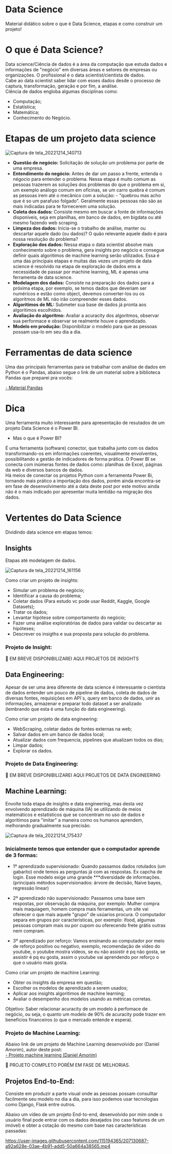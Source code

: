 # Data Science
 Material didático sobre o que é Data Science, etapas e como construir um projeto!
 
# O que é Data Science?
Data science/Ciência de dados é a área da computação que estuda dados e informações
de "negócio" em diversas áreas e setores de empresas ou organizações. O profissional é o data scientist/cientista de dados.<br>
Cabe ao data scientist saber lidar com esses dados desde o processo de captura, transformação, geração 
e por fim, a análise. <br>
Ciência de dados engloba algumas disciplinas como:

- Computação;
- Estatística;
- Matemática;
- Conhecimento do Negócio.
     
 # Etapas de um projeto data science
![Captura de tela_20221214_140713](https://user-images.githubusercontent.com/115194365/207661081-2656cc64-673a-4c24-88e9-676664fb895b.png)

- <b>Questão de negócio:</b> Solicitação de solução um problema por parte de uma empresa.<br>
- <b>Entendimento do negócio:</b> Antes de dar um passo a frente, entenda o négocio para entender o problema. Nessa etapa é muito comum as pessoas trazerem as soluções dos problemas do que o problema em si, um exemplo análogo comum em oficinas, se um carro quebra é comum as pessoas irem até o mecânico com a solução: - "quebrou mas acho que é so um parafuso folgado". Geralmente essas pessoas não são as mais indicadas para te fornecerem uma solução.<br>
- <b>Coleta dos dados:</b> Consiste mesmo em buscar a fonte de informações disponíveis, seja em planilhas, em banco de dados, em bigdata ou até mesmo fazendo web scraping.<br>
- <b>Limpeza dos dados:</b> Inicia-se o trabalho de análise, manter ou descartar aquele dado (ou dados)? O quão relevante aquele dado é para nossa resolução do problema?<br>
- <b>Exploração dos dados:</b> Nessa etapa o data scientist absolve mais conhecimento sobre o problema, gera insights pro negócio e consegue definir quais algoritimos de machine learning serão utilizados. Essa é uma das principais etapas e muitas das vezes um projeto de data science é resolvido na etapa de exploração de dados ems a necessidade de passar por machine learning, ML é apenas uma ferramenta de data science.<br>
- <b>Modelagem dos dados:</b> Consiste na preparação dos dados para a próxima etapa, por exemplo, se temos dados que deveriam ser numéricos e estão como object, devemos converter-los ou os algoritmos de ML não irão compreender esses dados. <br>
- <b>Algoritimos de ML:</b> Submeter sua base de dados já pronta aos algoritimos escolhidos.
- <b>Avaliação do algoritmo:</b> Avaliar a acuracity dos algoritmos, observar sua performace e observar se realmente houve o aprendizado.<br>
- <b>Modelo em produção:</b> Disponibilizar o modelo para que as pessoas possam usa-lo em seu dia a dia.

# Ferramentas de data science

Uma das principais ferramentas para se trabalhar com análise de dados em Python é o Pandas, abaixo segue 
o link de um material sobre a biblioteca Pandas que preparei pra vocês:

<a href="https://github.com/dev-daniel-amorim/Analise_de_dados"> - Material Pandas</a>

# Dica

Uma ferramenta muito interessante para apresentação de resutados de um projeto Data Science é o Power BI.<br>
- Mas o que é Power BI?<br>

É uma ferramenta (software) conector, que trabalha junto com os dados transformando-os em informações coerentes, visualmente envolventes, possibilitando a gestão de indicadores de forma prática. O Power BI se conecta com inúmeras fontes de dados como: planilhas de Excel, páginas da web e diversos bancos de dados.<br>
Há meios de conectar os projetos Python com a ferramenta Power Bi, tornando mais prático a importação dos dados, porém ainda encontra-se em fase de desenvolvimento até a data deste post por este motivo ainda não é o mais indicado por apresentar muita lentidão na migração dos dados.<br>

# Vertentes do Data Science

Dividindo data science em etapas  temos:

## Insights 
Etapas até modelagem de dados.<br>

![Captura de tela_20221214_161156](https://user-images.githubusercontent.com/115194365/207691947-8005aacb-206d-4c74-a8ef-47be847f430b.png)

Como criar um projeto de insights:
- Simular um problema de negócio;
- Identificar a causa do problema;
- Coletar dados (Para estudo vc pode usar Reddit, Kaggle, Google Datasets);
- Tratar os dados;
- Levantar hipótese sobre comportamento do negócio;
- Fazer uma análise exploratórias de dados para validar ou descartar as hipóteses;
- Descrever os insigths e sua proposta para solução do problema.

### Projeto de Insight:

🚧 EM BREVE DISPONIBILIZAREI AQUI PROJETOS DE INSIGHTS


## Data Engineering: 
Apesar de ser uma área diferente de data science é interessante o cientista de dados entender um pouco de pipeline de dados, coleta de dados de diversas fontes, requisições em API´s, query em banco de dados, unir as informações, armazenar e preparar todo dataset a ser analizado (lembrando que esta é uma função do data engineering).<br>

Como criar um projeto de data engineering:
- WebScraping, coletar dados de fontes externas na web;
- Salvar dados em um banco de dados local;
- Atualizar dados com frequencia, pipelines que atualizam todos os dias;
- Limpar dados;
- Explorar os dados.

### Projeto de Data Engineering:

🚧 EM BREVE DISPONIBILIZAREI AQUI PROJETOS DE DATA ENGINEERING

## Machine Learning:
Envolte toda etapa de insights e data engineering, mas desta vez envolvendo aprendizado de máquina (IA) se utilizando de meios matemáticos e estatísticos que se concentram no uso de dados e algoritimos para "imitar" a maneira como os humanos aprendem, melhorando gradualmente sua precisão.

![Captura de tela_20221214_175437](https://user-images.githubusercontent.com/115194365/207711987-c0926256-7100-49f6-9e41-0716582d8488.png)

### Inicialmente temos que entender que o computador aprende de 3 formas:

- 1º aprendizado supervisionado: Quando passamos dados rotulados (um gabarito) onde temos as perguntas já com as respostas. Ex capcha de login. Esse modelo exige uma grande ***diversidade de informações. (principais métodos supervisionados: árvore de decisão, Naive bayes, regressão linear)
    
- 2º aprendizado não supervisionado: Passamos uma base sem respostas, por observação da máquina, por exemplo: Mulher compra mais maquiagem, homem compra mais ferramentas, um site vai oferecer o que mais aquele "grupo" de usúarios procura. O computador separa em grupos por características, por exemplo: ifood, algumas pessoas compram mais ou por cupom ou oferecendo frete grátis outras nem compram.
    
- 3º aprendizado por reforço: Vamos ensinando ao computador por meio de reforço positivo ou negativo, exemplo, recomendação de vídeo do youtube, o youtube mostra vídeos, se eu não assistir é pq não gosta, se assistir é pq eu gosta, assim o youtube vai aprendendo por reforço o que o usuário mais gosta.

Como criar um projeto de machine Learning:
- Obter os insights da empresa em questão;
- Escolher os modelos de aprendizado a serem usados;
- Aplicar aos insights algoritimos de machine learning;
- Avaliar o desempenho dos modelos usando as métricas corretas.

Objetivo: Saber relacionar acuracity de um modelo à perfomace de negócio, ou seja, o quanto um modelo de 90% de acuracity pode trazer em benefícios financeiros (o que o mercado entende e espera).

### Projeto de Machine Learning:

Abaixo link de um projeto de Machine Learning desenvolvido por (Daniel Amorim), autor deste post:<br>
<a href="https://github.com/dev-daniel-amorim/Analise_e_aprendizado_de_maquina"> - Projeto machine learning (Daniel Amorim) </a>

🚧 PROJETO COMPLETO PORÉM EM FASE DE MELHORIAS.

## Projetos End-to-End:
Consiste em produzir a parte visual onde as pessoas possam consulltar facilmente seu modelo no dia a dia, para isso podemos usar tecnologias como Django, Flask entre outros.

Abaixo um vídeo de um projeto End-to-end, desenvolvido por mim onde o usuário final pode entrar com os dados desejados (no caso features de um imóvel) e obter a cotação do mesmo com base nas características passadas:

https://user-images.githubusercontent.com/115194365/207130687-a92a628e-03ae-4b91-add5-50a664a38565.mp4








